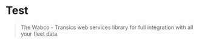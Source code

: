 # Test

> The Wabco - Transics web services library for full integration with all your fleet data
  
